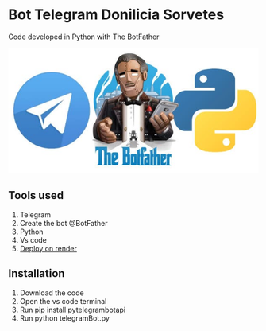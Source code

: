 # Bot Telegram Donilicia Sorvetes

Code developed in Python with The BotFather

![Python](https://github.com/Doni-zete/Bot-Telegram/blob/main/assets/bot-telegram.jpg?raw=true"NodeJS")

## Tools used

1. Telegram
2. Create the bot @BotFather
3. Python
4. Vs code
5. [Deploy on render](https://render.com/)

## Installation

1. Download the code
2. Open the vs code terminal
3. Run pip install pytelegrambotapi
4. Run python telegramBot.py
